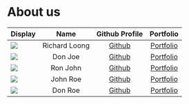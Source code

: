 # About us

| Display                                             |     Name      |               Github Profile                |             Portfolio             |
|-----------------------------------------------------|:-------------:|:-------------------------------------------:|:---------------------------------:|
| ![](https://via.placeholder.com/100.png?text=Photo) | Richard Loong | [Github](https://github.com/SpawnageLoong/) | [Portfolio](docs/team/richard.md) |
| ![](https://via.placeholder.com/100.png?text=Photo) |    Don Joe    |        [Github](https://github.com/)        | [Portfolio](docs/team/johndoe.md) |
| ![](https://via.placeholder.com/100.png?text=Photo) |   Ron John    |        [Github](https://github.com/)        | [Portfolio](docs/team/johndoe.md) |
| ![](https://via.placeholder.com/100.png?text=Photo) |   John Roe    |        [Github](https://github.com/)        | [Portfolio](docs/team/johndoe.md) |
| ![](https://via.placeholder.com/100.png?text=Photo) |    Don Roe    |        [Github](https://github.com/)        | [Portfolio](docs/team/johndoe.md) |
